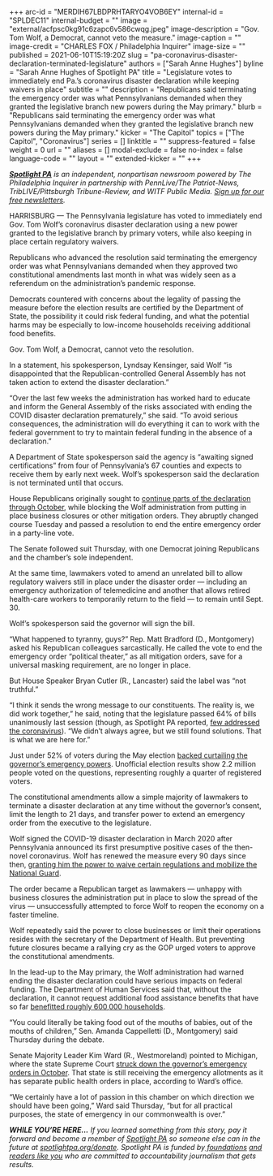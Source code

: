+++
arc-id = "MERDIH67LBDPRHTARYO4VOB6EY"
internal-id = "SPLDEC11"
internal-budget = ""
image = "external/acfpsc0kg91c6zapc6v586cwqg.jpeg"
image-description = "Gov. Tom Wolf, a Democrat, cannot veto the measure."
image-caption = ""
image-credit = "CHARLES FOX / Philadelphia Inquirer"
image-size = ""
published = 2021-06-10T15:19:20Z
slug = "pa-coronavirus-disaster-declaration-terminated-legislature"
authors = ["Sarah Anne Hughes"]
byline = "Sarah Anne Hughes of Spotlight PA"
title = "Legislature votes to immediately end Pa.’s coronavirus disaster declaration while keeping waivers in place"
subtitle = ""
description = "Republicans said terminating the emergency order was what Pennsylvanians demanded when they granted the legislative branch new powers during the May primary."
blurb = "Republicans said terminating the emergency order was what Pennsylvanians demanded when they granted the legislative branch new powers during the May primary."
kicker = "The Capitol"
topics = ["The Capitol", "Coronavirus"]
series = []
linktitle = ""
suppress-featured = false
weight = 0
url = ""
aliases = []
modal-exclude = false
no-index = false
language-code = ""
layout = ""
extended-kicker = ""
+++

<a href="https://www.spotlightpa.org/"><i><b>Spotlight PA</b></i></a><i> is an independent, nonpartisan newsroom powered by The Philadelphia Inquirer in partnership with PennLive/The Patriot-News, TribLIVE/Pittsburgh Tribune-Review, and WITF Public Media. </i><a href="https://www.spotlightpa.org/newsletters"><i>Sign up for our free newsletters</i></a><i>.</i>

HARRISBURG — The Pennsylvania legislature has voted to immediately end Gov. Tom Wolf’s coronavirus disaster declaration using a new power granted to the legislative branch by primary voters, while also keeping in place certain regulatory waivers.

Republicans who advanced the resolution said terminating the emergency order was what Pennsylvanians demanded when they approved two constitutional amendments last month in what was widely seen as a referendum on the administration’s pandemic response.

Democrats countered with concerns about the legality of passing the measure before the election results are certified by the Department of State, the possibility it could risk federal funding, and what the potential harms may be especially to low-income households receiving additional food benefits.

Gov. Tom Wolf, a Democrat, cannot veto the resolution.

<script src="https://www.spotlightpa.org/embed.js" async></script><div data-spl-embed-version="1" data-spl-src="https://www.spotlightpa.org/embeds/newsletter/"></div>

In a statement, his spokesperson, Lyndsay Kensinger, said Wolf “is disappointed that the Republican-controlled General Assembly has not taken action to extend the disaster declaration.”

“Over the last few weeks the administration has worked hard to educate and inform the General Assembly of the risks associated with ending the COVID disaster declaration prematurely,” she said. “To avoid serious consequences, the administration will do everything it can to work with the federal government to try to maintain federal funding in the absence of a declaration.”

A Department of State spokesperson said the agency is “awaiting signed certifications” from four of Pennsylvania’s 67 counties and expects to receive them by early next week. Wolf’s spokesperson said the declaration is not terminated until that occurs.

House Republicans originally sought to <a href="https://www.spotlightpa.org/news/2021/05/pa-primary-tom-wolf-disaster-declaration-gop-end/" target="_blank">continue parts of the declaration through October</a>, while blocking the Wolf administration from putting in place business closures or other mitigation orders. They abruptly changed course Tuesday and passed a resolution to end the entire emergency order in a party-line vote.

The Senate followed suit Thursday, with one Democrat joining Republicans and the chamber’s sole independent.

At the same time, lawmakers voted to amend an unrelated bill to allow regulatory waivers still in place under the disaster order — including an emergency authorization of telemedicine and another that allows retired health-care workers to temporarily return to the field — to remain until Sept. 30.

Wolf’s spokesperson said the governor will sign the bill.

“What happened to tyranny, guys?” Rep. Matt Bradford (D., Montgomery) asked his Republican colleagues sarcastically. He called the vote to end the emergency order “political theater,” as all mitigation orders, save for a universal masking requirement, are no longer in place.

But House Speaker Bryan Cutler (R., Lancaster) said the label was “not truthful.”

“I think it sends the wrong message to our constituents. The reality is, we did work together,” he said, noting that the legislature passed 64% of bills unanimously last session (though, as Spotlight PA reported, <a href="https://www.spotlightpa.org/news/2021/02/pennsylvania-legislature-tom-wolf-coronavirus-laws-2020-analysis/" target="_blank">few addressed the coronavirus</a>). “We didn’t always agree, but we still found solutions. That is what we are here for.”

Just under 52% of voters during the May election <a href="https://www.spotlightpa.org/news/2021/05/pa-primary-2021-ballot-question-disaster-declaration-results/">backed curtailing the governor’s emergency powers</a>. Unofficial election results show 2.2 million people voted on the questions, representing roughly a quarter of registered voters.

The constitutional amendments allow a simple majority of lawmakers to terminate a disaster declaration at any time without the governor’s consent, limit the length to 21 days, and transfer power to extend an emergency order from the executive to the legislature.

Wolf signed the COVID-19 disaster declaration in March 2020 after Pennsylvania announced its first presumptive positive cases of the then-novel coronavirus. Wolf has renewed the measure every 90 days since then, <a href="https://www.spotlightpa.org/news/2021/02/pennsylvania-constitutional-amendment-executive-power-explainer-may-primary/">granting him the power to waive certain regulations and mobilize the National Guard</a>.

<script src="https://www.spotlightpa.org/embed.js" async></script><div data-spl-embed-version="1" data-spl-src="https://www.spotlightpa.org/embeds/donate/?teaser_text=If%20you%20learned%20something%20from%20this%20report%2C%20pay%20it%20forward%20and%20become%20a%20member%20of%20Spotlight%20PA%20so%20someone%20else%20can%20in%20the%20future."></div>


The order became a Republican target as lawmakers — unhappy with business closures the administration put in place to slow the spread of the virus — unsuccessfully attempted to force Wolf to reopen the economy on a faster timeline.

Wolf repeatedly said the power to close businesses or limit their operations resides with the secretary of the Department of Health. But preventing future closures became a rallying cry as the GOP urged voters to approve the constitutional amendments.

In the lead-up to the May primary, the Wolf administration had warned ending the disaster declaration could have serious impacts on federal funding. The Department of Human Services said that, without the declaration, it cannot request additional food assistance benefits that have so far <a href="https://www.inquirer.com/opinion/commentary/pennsylvania-snap-benefits-emergency-declaration-amendments-20210414.html" target="_blank">benefitted roughly 600,000 households</a>.

“You could literally be taking food out of the mouths of babies, out of the mouths of children,” Sen. Amanda Cappelletti (D., Montgomery) said Thursday during the debate.

Senate Majority Leader Kim Ward (R., Westmoreland) pointed to Michigan, where the state Supreme Court <a href="https://www.freep.com/story/news/local/michigan/2020/10/12/gretchen-whitmer-emergency-orders-struck-down/5970811002/" target="_blank">struck down the governor’s emergency orders in October</a>. That state is still receiving the emergency allotments as it has separate public health orders in place, according to Ward’s office.

“We certainly have a lot of passion in this chamber on which direction we should have been going,” Ward said Thursday, “but for all practical purposes, the state of emergency in our commonwealth is over.”

<i><b>WHILE YOU’RE HERE...</b></i><i> If you learned something from this story, pay it forward and become a member of </i><a href="https://www.spotlightpa.org/"><i>Spotlight PA</i></a><i> so someone else can in the future at </i><a href="http://spotlightpa.org/donate"><i>spotlightpa.org/donate</i></a><i>. Spotlight PA is funded by</i><a href="https://www.spotlightpa.org/support"><i> foundations</i></a><i> </i><a href="https://www.spotlightpa.org/support"><i>and readers like you</i></a><i> who are committed to accountability journalism that gets results.</i>
